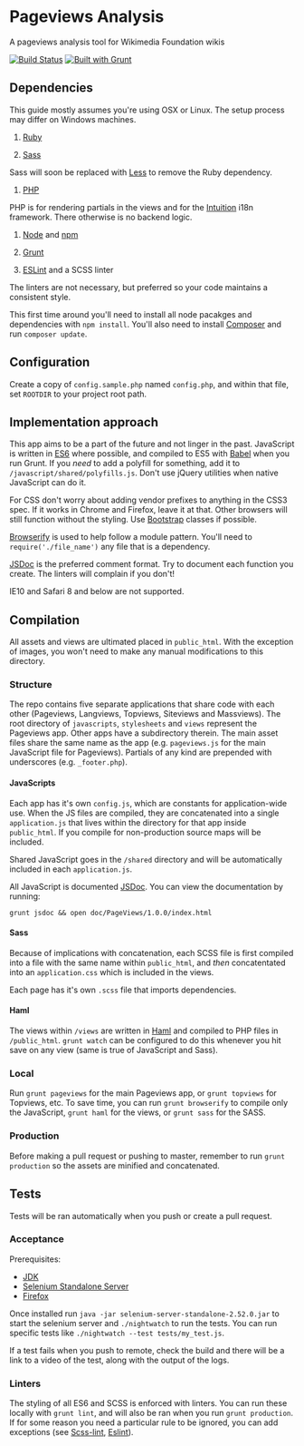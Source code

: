 # Pageviews Analysis
A pageviews analysis tool for Wikimedia Foundation wikis

[![Build Status](https://travis-ci.org/MusikAnimal/pageviews.svg?branch=master)](https://travis-ci.org/MusikAnimal/pageviews)
[![Built with Grunt](https://cdn.gruntjs.com/builtwith.png)](http://gruntjs.com/)

## Dependencies
This guide mostly assumes you're using OSX or Linux. The setup process may differ on Windows machines.

1. [Ruby](https://www.ruby-lang.org/en/)

1. [Sass](http://sass-lang.com/)

  Sass will soon be replaced with [Less](http://lesscss.org/) to remove the Ruby dependency.

1. [PHP](http://php.net/)

  PHP is for rendering partials in the views and for the [Intuition](https://github.com/Krinkle/intuition) i18n framework. There otherwise is no backend logic.

1. [Node](https://nodejs.org/en/) and [npm](https://www.npmjs.com/)

1. [Grunt](http://gruntjs.com/)

1. [ESLint](http://eslint.org/) and a SCSS linter

  The linters are not necessary, but preferred so your code maintains a consistent style.

This first time around you'll need to install all node pacakges and dependencies with `npm install`. You'll also need to install [Composer](https://getcomposer.org/) and run `composer update`.

## Configuration

Create a copy of `config.sample.php` named `config.php`, and within that file, set `ROOTDIR` to your project root path.

## Implementation approach
This app aims to be a part of the future and not linger in the past. JavaScript is written in [ES6](http://es6-features.org/)
where possible, and compiled to ES5 with [Babel](https://babeljs.io/) when you run Grunt. If you _need_ to add a polyfill for
something, add it to `/javascript/shared/polyfills.js`. Don't use jQuery utilities when native JavaScript can do it.

For CSS don't worry about adding vendor prefixes to anything in the CSS3 spec. If it works in Chrome and Firefox, leave it
at that. Other browsers will still function without the styling. Use [Bootstrap](http://getbootstrap.com/) classes if possible.

[Browserify](http://browserify.org/) is used to help follow a module pattern. You'll need to `require('./file_name')` any file that is a dependency.

[JSDoc](http://usejsdoc.org/) is the preferred comment format. Try to document each function you create. The linters will complain if you don't!

IE10 and Safari 8 and below are not supported.

## Compilation
All assets and views are ultimated placed in `public_html`. With the exception of images, you won't need to make any manual modifications to this directory.

### Structure
The repo contains five separate applications that share code with each other (Pageviews, Langviews, Topviews, Siteviews and Massviews). The root directory of `javascripts`, `stylesheets` and `views` represent the Pageviews app. Other apps have a subdirectory therein. The main asset files share the same name as the app (e.g. `pageviews.js` for the main JavaScript file for Pageviews). Partials of any kind are prepended with underscores (e.g. `_footer.php`).

#### JavaScripts
Each app has it's own `config.js`, which are constants for application-wide use. When the JS files are compiled, they are concatenated into a single `application.js` that lives within the directory for that app inside `public_html`. If you compile for non-production source maps will be included.

Shared JavaScript goes in the `/shared` directory and will be automatically included in each `application.js`.

All JavaScript is documented [JSDoc](http://usejsdoc.org/). You can view the documentation by running:
```
grunt jsdoc && open doc/PageViews/1.0.0/index.html
```

#### Sass
Because of implications with concatenation, each SCSS file is first compiled into a file with the same name within `public_html`, and _then_ concatentated into an `application.css` which is included in the views.

Each page has it's own `.scss` file that imports dependencies.

#### Haml
The views within `/views` are written in [Haml](https://github.com/arnaud-lb/MtHaml) and compiled to PHP files in `/public_html`. `grunt watch` can be configured to do this whenever you hit save on any view (same is true of JavaScript and Sass).

### Local
Run `grunt pageviews` for the main Pageviews app, or `grunt topviews` for Topviews, etc. To save time, you can run `grunt browserify` to compile only the JavaScript, `grunt haml` for the views, or `grunt sass` for the SASS.

### Production
Before making a pull request or pushing to master, remember to run `grunt production` so the assets are minified and concatenated.

## Tests
Tests will be ran automatically when you push or create a pull request.

### Acceptance
Prerequisites:
* [JDK](http://www.oracle.com/technetwork/java/javase/downloads/index.html)
* [Selenium Standalone Server](http://www.seleniumhq.org/download/)
* [Firefox](http://www.mozilla.org/firefox-download)

Once installed run `java -jar selenium-server-standalone-2.52.0.jar` to start the selenium server and `./nightwatch` to run the tests. You can run specific tests like `./nightwatch --test tests/my_test.js`.

If a test fails when you push to remote, check the build and there will be a link to a video of the test, along with the output of the logs.

### Linters
The styling of all ES6 and SCSS is enforced with linters. You can run these locally with `grunt lint`, and will also be ran when you run `grunt production`. If for some reason you need a particular rule to be ignored, you can add exceptions (see [Scss-lint](https://github.com/brigade/scss-lint/blob/master/lib/scss_lint/linter/README.md#disablelinterreason), [Eslint](http://eslint.org/docs/user-guide/configuring)).
